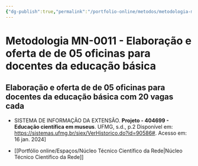 ```yaml
---
{"dg-publish":true,"permalink":"/portfolio-online/metodos/metodologia-mn-0011-elaboracao-e-oferta-de-de-05-oficinas-para-docentes-da-educacao-basica/","tags":["💼/🎯/🛠️"],"created":"2024-02-05T11:59:49.030-03:00","updated":"2024-02-11T11:18:06.843-03:00"}
---
```



# Metodologia MN-0011 - Elaboração e oferta de de 05 oficinas para docentes da educação básica

## Elaboração e oferta de de 05 oficinas para docentes da educação básica com 20 vagas cada   
- SISTEMA DE INFORMAÇÃO DA EXTENSÃO. **Projeto - 404699 - Educação científica em museus**. UFMG, s.d., p.2 Disponível em: <https://sistemas.ufmg.br/siex/VerHistorico.do?id=90586#>. Acesso em: 16 jan. 2024]

- [[Portfólio online/Espaços/Núcleo Técnico Científico da Rede\|Núcleo Técnico Científico da Rede]] 